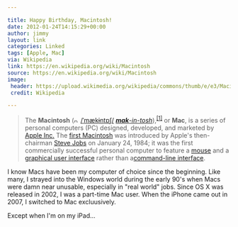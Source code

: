 ```yaml
---

title: Happy Birthday, Macintosh!
date: 2012-01-24T14:15:29+00:00
author: jimmy
layout: link
categories: Linked
tags: [Apple, Mac]
via: Wikipedia
link: https://en.wikipedia.org/wiki/Macintosh
source: https://en.wikipedia.org/wiki/Macintosh
image:
 header: https://upload.wikimedia.org/wikipedia/commons/thumb/e/e3/Macintosh_128k_transparency.png/200px-Macintosh_128k_transparency.png
 credit: Wikipedia

---
```


  <blockquote>
      The <strong>Macintosh</strong> (<span class="nowrap"><span title="pronunciation:"><img src="http://upload.wikimedia.org/wikipedia/commons/thumb/8/8a/Loudspeaker.svg/11px-Loudspeaker.svg.png" alt="play" width="11" height="11" /></span> <span class="IPA" title="Representation in the International Phonetic Alphabet (IPA)"><a title="Wikipedia:IPA for English" href="http://en.wikipedia.org/wiki/Wikipedia:IPA_for_English">/</a></span><span class="IPA"><a title="Wikipedia:IPA for English" href="http://en.wikipedia.org/wiki/Wikipedia:IPA_for_English#Key"><span title="primary stress follows">ˈ</span></a></span><span class="IPA"><a title="Wikipedia:IPA for English" href="http://en.wikipedia.org/wiki/Wikipedia:IPA_for_English#Key"><span title="'m' in 'my'">m</span></a></span><span class="IPA"><a title="Wikipedia:IPA for English" href="http://en.wikipedia.org/wiki/Wikipedia:IPA_for_English#Key"><span title="short 'a' in 'bad'">&aelig;</span></a></span><span class="IPA"><a title="Wikipedia:IPA for English" href="http://en.wikipedia.org/wiki/Wikipedia:IPA_for_English#Key"><span title="'k' in 'kind'">k</span></a></span><span class="IPA"><a title="Wikipedia:IPA for English" href="http://en.wikipedia.org/wiki/Wikipedia:IPA_for_English#Key"><span title="schwa 'e' in 'roses'">ɨ</span></a></span><span class="IPA"><a title="Wikipedia:IPA for English" href="http://en.wikipedia.org/wiki/Wikipedia:IPA_for_English#Key"><span title="'n' in 'nigh'">n</span></a></span><span class="IPA"><a title="Wikipedia:IPA for English" href="http://en.wikipedia.org/wiki/Wikipedia:IPA_for_English#Key"><span title="'t' in 'tie'">t</span></a></span><span class="IPA"><a title="Wikipedia:IPA for English" href="http://en.wikipedia.org/wiki/Wikipedia:IPA_for_English#Key"><span title="short 'o' in 'body'">ɒ</span></a></span><span class="IPA"><a title="Wikipedia:IPA for English" href="http://en.wikipedia.org/wiki/Wikipedia:IPA_for_English#Key"><span title="'sh' in 'shy'">ʃ</span></a></span><span class="IPA" title="Representation in the International Phonetic Alphabet (IPA)"><a title="Wikipedia:IPA for English" href="http://en.wikipedia.org/wiki/Wikipedia:IPA_for_English">/</a></span></span> <span class="IPA" title="English pronunciation respelling"><a title="Wikipedia:Pronunciation respelling key" href="http://en.wikipedia.org/wiki/Wikipedia:Pronunciation_respelling_key"><em><strong><span>mak</span></strong>-in-tosh</em></a></span>),<sup id="cite_ref-0" class="reference"><a href="http://en.wikipedia.org/wiki/Macintosh#cite_note-0"><span>[</span>1<span>]</span></a></sup> or <strong>Mac</strong>, is a series of personal computers (PC) designed, developed, and marketed by <a title="Apple Inc." href="http://en.wikipedia.org/wiki/Apple_Inc.">Apple Inc.</a> The <a title="Macintosh 128K" href="http://en.wikipedia.org/wiki/Macintosh_128K">first Macintosh</a> was introduced by Apple's then-chairman <a title="Steve Jobs" href="http://en.wikipedia.org/wiki/Steve_Jobs">Steve Jobs</a> on January 24, 1984; it was the first commercially successful personal computer to feature a <a title="Mouse (computing)" href="http://en.wikipedia.org/wiki/Mouse_(computing)">mouse</a> and a <a title="Graphical user interface" href="http://en.wikipedia.org/wiki/Graphical_user_interface">graphical user interface</a> rather than a<a title="Command-line interface" href="http://en.wikipedia.org/wiki/Command-line_interface">command-line interface</a>.
  </blockquote>

I know Macs have been my computer of choice since the beginning.  Like many, I strayed into the Windows world during the early 90's when Macs were damn near unusable, especially in "real world" jobs.  Since OS X was released in 2002, I was a part-time Mac user. When the iPhone came out in 2007, I switched to Mac excluusively.

Except when I'm on my iPad...

